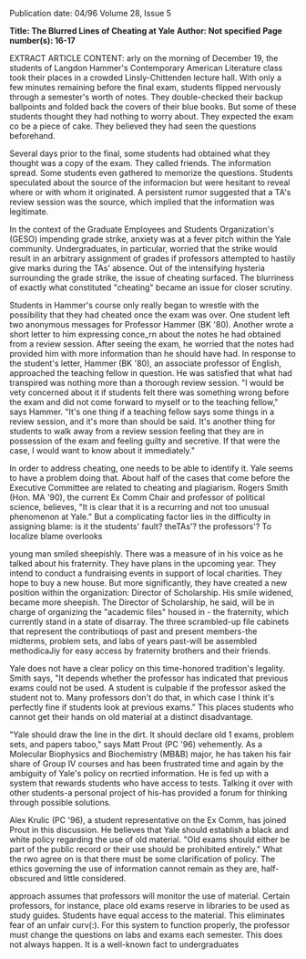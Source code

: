Publication date: 04/96
Volume 28, Issue 5

**Title: The Blurred Lines of Cheating at Yale**
**Author: Not specified**
**Page number(s): 16-17**

EXTRACT ARTICLE CONTENT:
arly on the morning of December 19, the students of 
Langdon Hammer's Contemporary American Literature 
class took their places in a crowded Linsly-Chittenden 
lecture hall. With only a few minutes remaining before the 
final exam, students flipped nervously through a semester's worth of 
notes. They double-checked their backup ballpoints and folded back 
the covers of their blue books. 
But some of these students thought they had nothing to worry 
about. They expected the exam co be a piece of cake. They believed 
they had seen the questions beforehand. 

Several days prior to the final, some students had obtained what 
they thought was a copy of the exam. They called friends. The 
information spread. Some students even gathered to memorize the 
questions. Students speculated about the source of the informacion 
but were hesitant to reveal where or with whom it originated. A 
persistent rumor suggested that a TA's review session was the source, 
which implied that the information was legitimate. 

In the context of the Graduate Employees and Students 
Organization's (GESO) impending grade strike, anxiety was at a 
fever pitch within the Yale community. Undergraduates, in 
particular, worried that the strike would result in an arbitrary 
assignment of grades if professors attempted to hastily give marks 
during the TAs' absence. Out of the intensifying hysteria 
surrounding the grade strike, the issue of cheating surfaced. The 
blurriness of exactly what constituted "cheating" became an issue for 
closer scrutiny. 

Students in Hammer's course only really began to wrestle with 
the possibility that they had cheated once the exam was over. One 
student left two anonymous messages for Professor Hammer (BK 
'80). Another wrote a short letter to him expressing conce_rn about 
the notes he had obtained from a review session. After seeing the 
exam, he worried that the notes had provided him with more 
information than he should have had. In response to the student's 
letter, Hammer (BK '80), an associate professor of English, 
approached the teaching fellow in question. He was satisfied that 
what had transpired was nothing more than a thorough review 
session. "I would be vety concerned about it if students felt there 
was something wrong before the exam and did not come forward to 
myself or to the teaching fellow," says Hammer. "It's one thing if a 
teaching fellow says some things in a review session, and it's more 
than should be said. It's another thing for students to walk away 
from a review session feeling that they are in possession of the exam 
and feeling guilty and secretive. If that were the case, I would want 
to know about it immediately." 

In order to address cheating, one needs to be able to identify it. 
Yale seems to have a problem doing that. About half of the cases that 
come before the Executive Committee are related to cheating and 
plagiarism. Rogers Smith (Hon. MA '90), the current Ex Comm 
Chair and professor of political science, believes, "It is clear that it is 
a recurring and not too unusual phenomenon at Yale." But a 
complicating factor lies in the difficulty in assigning blame: is it the 
students' fault? theTAs'? the professors'? To localize blame overlooks 


young man smiled sheepishly. There was a measure of 
in his voice as he talked about his fraternity. They have 
plans in the upcoming year. They intend to conduct a 
fundraising events in support of local charities. They hope to 
buy a new house. But more significantly, they have created a new 
position within the organization: Director of Scholarship. His smile 
widened, became more sheepish. The Director of Scholarship, he 
said, will be in charge of organizing the "academic files" housed in -
the fraternity, which currently stand in a state of disarray. The three 
scrambled-up file cabinets that represent the contributioqs of past 
and present members-the midterms, problem sets, and labs of 
years past-will be assembled methodicaJiy for easy access by 
fraternity brothers and their friends. 

Yale does not have a clear policy on this time-honored tradition's 
legality. Smith says, "It depends 
whether the professor has 
indicated that previous exams 
could not be used. A student is 
culpable if the professor asked 
the student not to. Many 
professors don't do that, in 
which case I think it's perfectly 
fine if students look at previous 
exams." This places students 
who cannot get their hands on 
old material at a distinct 
disadvantage. 

"Yale should draw the line 
in the dirt. It should declare old 
1 exams, problem sets, and papers 
taboo," says Matt Prout (PC 
'96) vehemently. As a Molecular 
Biophysics and Biochemistry 
(MB&B) major, he has taken 
his fair share of Group IV 
courses and has been frustrated 
time and again by the 
ambiguity of Yale's policy on recrtied information. He is fed up with 
a system that rewards students who have access to tests. Talking it 
over with other students-a personal project of his-has provided a 
forum for thinking through possible solutions. 

Alex Krulic (PC '96), a student representative on the Ex Comm, 
has joined Prout in this discussion. He believes that Yale should 
establish a black and white policy regarding the use of old material. 
"Old exams should either be part of the public record or their use 
should be prohibited entirely." What the rwo agree on is that there 
must be some clarification of policy. The ethics governing the use of 
information cannot remain as they are, half-obscured and little 
considered. 

approach assumes that professors will monitor the use of 
material. Certain professors, for instance, place old exams 
reserve in libraries to be used as study guides. Students 
have equal access to the material. This eliminates fear of an 
unfair curv(:). For this system to function properly, the professor 
must change the questions on labs and exams each semester. This 
does not always happen. It is a well-known fact to undergraduates